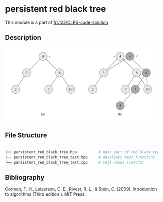 # persistent red black tree

This module is a part of [frc123/CLRS-code-solution](https://github.com/frc123/CLRS-code-solution)

## Description

![](https://github.com/frc123/persistent-red-black-tree/blob/master/persistent-dynamic-set.png)

## File Structure

```bash
.
├── persistent_red_black_tree.hpp          # main part of red black tree
├── persistent_red_black_tree_test.hpp     # auxiliary test functions
└── persistent_red_black_tree_test.cpp     # test cases (catch2)
```

## Bibliography

Cormen, T. H., Leiserson, C. E., Rivest, R. L., & Stein, C. (2009). Introduction to algorithms  (Third edition.). MIT Press.
